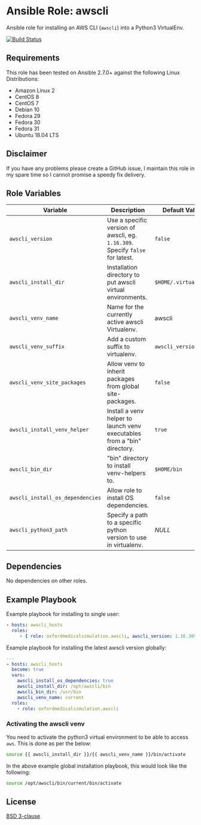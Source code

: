 # Ansible Role: awscli

Ansible role for installing an AWS CLI (`awscli`) into a Python3 VirtualEnv.

[![Build Status](https://www.travis-ci.org/PyratLabs/ansible-role-awscli.svg?branch=master)](https://www.travis-ci.org/PyratLabs/ansible-role-awscli)

## Requirements

This role has been tested on Ansible 2.7.0+ against the following Linux Distributions:

  - Amazon Linux 2
  - CentOS 8
  - CentOS 7
  - Debian 10
  - Fedora 29
  - Fedora 30
  - Fedora 31
  - Ubuntu 18.04 LTS

## Disclaimer

If you have any problems please create a GitHub issue, I maintain this role in
my spare time so I cannot promise a speedy fix delivery.

## Role Variables


| Variable                         | Description                                                                   | Default Value        |
|----------------------------------|-------------------------------------------------------------------------------|----------------------|
| `awscli_version`                 | Use a specific version of awscli, eg. `1.16.309`. Specify `false` for latest. | `false`              |
| `awscli_install_dir`             | Installation directory to put awscli virtual environments.                    | `$HOME/.virtualenvs` |
| `awscli_venv_name`               | Name for the currently active awscli Virtualenv.                              | awscli               |
| `awscli_venv_suffix`             | Add a custom suffix to virtualenv.                                            | `awscli_version`     |
| `awscli_venv_site_packages`      | Allow venv to inherit packages from global site-packages.                     | `false`              |
| `awscli_install_venv_helper`     | Install a venv helper to launch venv executables from a "bin" directory.      | `true`               |
| `awscli_bin_dir`                 | "bin" directory to install venv-helpers to.                                   | `$HOME/bin`          |
| `awscli_install_os_dependencies` | Allow role to install OS dependencies.                                        | `false`              |
| `awscli_python3_path`            | Specify a path to a specific python version to use in virtualenv.             | _NULL_               |

## Dependencies

No dependencies on other roles.

## Example Playbook

Example playbook for installing to single user:

```yaml
- hosts: awscli_hosts
  roles:
     - { role: oxfordmedicalsimulation.awscli, awscli_version: 1.16.309 }
```

Example playbook for installing the latest awscli version globally:

```yaml
---
- hosts: awscli_hosts
  become: true
  vars:
    awscli_install_os_dependencies: true
    awscli_install_dir: /opt/awscli/bin
    awscli_bin_dir: /usr/bin
    awscli_venv_name: current
  roles:
    - role: oxfordmedicalsimulation.awscli
```

### Activating the awscli venv

You need to activate the python3 virtual environment to be able to access `aws`.
This is done as per the below:

```bash
source {{ awscli_install_dir }}/{{ awscli_venv_name }}/bin/activate
```

In the above example global installation playbook, this would look like the
following:

```bash
source /opt/awscli/bin/current/bin/activate
```

## License

[BSD 3-clause](LICENSE.txt)
